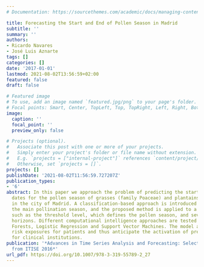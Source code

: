 ```yaml
---
# Documentation: https://sourcethemes.com/academic/docs/managing-content/

title: Forecasting the Start and End of Pollen Season in Madrid
subtitle: ''
summary: ''
authors:
- Ricardo Navares
- José Luis Aznarte
tags: []
categories: []
date: '2017-01-01'
lastmod: 2021-08-02T13:56:59+02:00
featured: false
draft: false

# Featured image
# To use, add an image named `featured.jpg/png` to your page's folder.
# Focal points: Smart, Center, TopLeft, Top, TopRight, Left, Right, BottomLeft, Bottom, BottomRight.
image:
  caption: ''
  focal_point: ''
  preview_only: false

# Projects (optional).
#   Associate this post with one or more of your projects.
#   Simply enter your project's folder or file name without extension.
#   E.g. `projects = ["internal-project"]` references `content/project/deep-learning/index.md`.
#   Otherwise, set `projects = []`.
projects: []
publishDate: '2021-08-02T11:56:59.727207Z'
publication_types:
- '6'
abstract: In this paper we approach the problem of predicting the start and the end
  dates for the pollen season of grasses (family Poaceae) and plantains (family Plantago)
  in the city of Madrid. A classification-based approach is introduced to forecast
  the main pollination season, and the proposed method is applied to a range of parameters
  such as the threshold level, which defines the pollen season, and several forecasting
  horizons. Different computational intelligence approaches are tested including Random
  Forests, Logistic Regression and Support Vector Machines. The model allows to predict
  risk exposures for patients and thus anticipate the activation of preventive measures
  for clinical institutions.
publication: '*Advances in Time Series Analysis and Forecasting: Selected Contributions
  from ITISE 2016*'
url_pdf: https://doi.org/10.1007/978-3-319-55789-2_27
---
```

